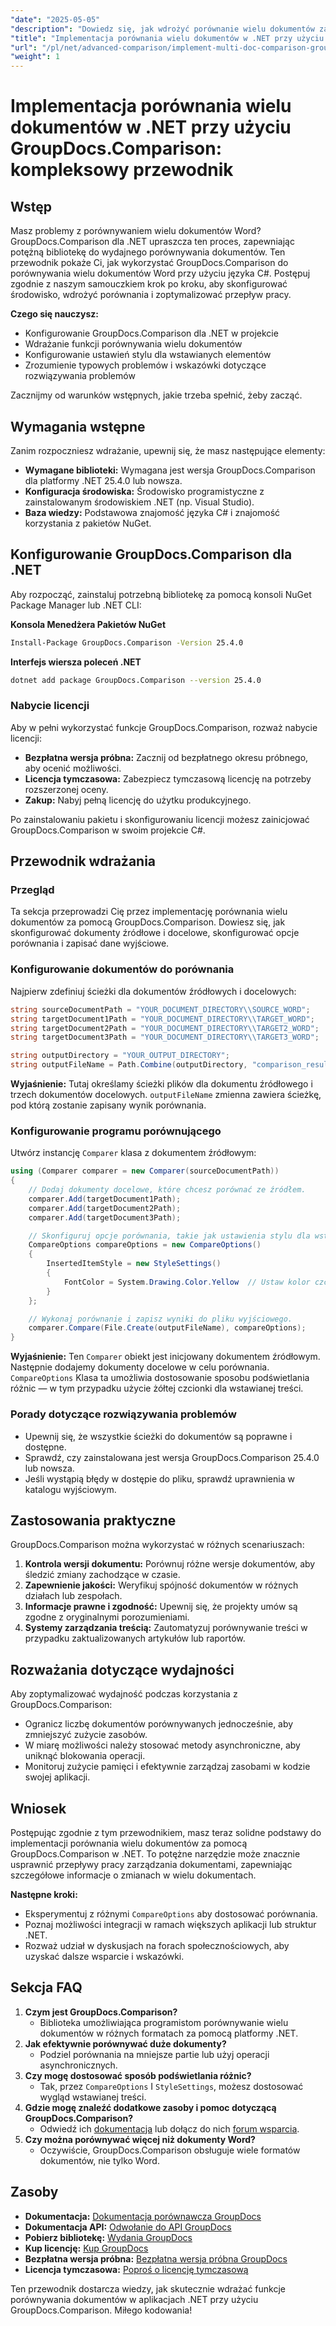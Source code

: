 ```yaml
---
"date": "2025-05-05"
"description": "Dowiedz się, jak wdrożyć porównanie wielu dokumentów za pomocą GroupDocs.Comparison dla .NET. Ten przewodnik obejmuje konfigurację, ustawienia i praktyczne zastosowania."
"title": "Implementacja porównania wielu dokumentów w .NET przy użyciu GroupDocs.Comparison"
"url": "/pl/net/advanced-comparison/implement-multi-doc-comparison-groupdocs-net/"
"weight": 1
---
```


# Implementacja porównania wielu dokumentów w .NET przy użyciu GroupDocs.Comparison: kompleksowy przewodnik

## Wstęp

Masz problemy z porównywaniem wielu dokumentów Word? GroupDocs.Comparison dla .NET upraszcza ten proces, zapewniając potężną bibliotekę do wydajnego porównywania dokumentów. Ten przewodnik pokaże Ci, jak wykorzystać GroupDocs.Comparison do porównywania wielu dokumentów Word przy użyciu języka C#. Postępuj zgodnie z naszym samouczkiem krok po kroku, aby skonfigurować środowisko, wdrożyć porównania i zoptymalizować przepływ pracy.

**Czego się nauczysz:**
- Konfigurowanie GroupDocs.Comparison dla .NET w projekcie
- Wdrażanie funkcji porównywania wielu dokumentów
- Konfigurowanie ustawień stylu dla wstawianych elementów
- Zrozumienie typowych problemów i wskazówki dotyczące rozwiązywania problemów

Zacznijmy od warunków wstępnych, jakie trzeba spełnić, żeby zacząć.

## Wymagania wstępne

Zanim rozpoczniesz wdrażanie, upewnij się, że masz następujące elementy:
- **Wymagane biblioteki:** Wymagana jest wersja GroupDocs.Comparison dla platformy .NET 25.4.0 lub nowsza.
- **Konfiguracja środowiska:** Środowisko programistyczne z zainstalowanym środowiskiem .NET (np. Visual Studio).
- **Baza wiedzy:** Podstawowa znajomość języka C# i znajomość korzystania z pakietów NuGet.

## Konfigurowanie GroupDocs.Comparison dla .NET

Aby rozpocząć, zainstaluj potrzebną bibliotekę za pomocą konsoli NuGet Package Manager lub .NET CLI:

**Konsola Menedżera Pakietów NuGet**
```bash
Install-Package GroupDocs.Comparison -Version 25.4.0
```

**Interfejs wiersza poleceń .NET**
```bash
dotnet add package GroupDocs.Comparison --version 25.4.0
```

### Nabycie licencji

Aby w pełni wykorzystać funkcje GroupDocs.Comparison, rozważ nabycie licencji:
- **Bezpłatna wersja próbna:** Zacznij od bezpłatnego okresu próbnego, aby ocenić możliwości.
- **Licencja tymczasowa:** Zabezpiecz tymczasową licencję na potrzeby rozszerzonej oceny.
- **Zakup:** Nabyj pełną licencję do użytku produkcyjnego.

Po zainstalowaniu pakietu i skonfigurowaniu licencji możesz zainicjować GroupDocs.Comparison w swoim projekcie C#.

## Przewodnik wdrażania

### Przegląd
Ta sekcja przeprowadzi Cię przez implementację porównania wielu dokumentów za pomocą GroupDocs.Comparison. Dowiesz się, jak skonfigurować dokumenty źródłowe i docelowe, skonfigurować opcje porównania i zapisać dane wyjściowe.

### Konfigurowanie dokumentów do porównania
Najpierw zdefiniuj ścieżki dla dokumentów źródłowych i docelowych:
```csharp
string sourceDocumentPath = "YOUR_DOCUMENT_DIRECTORY\\SOURCE_WORD";
string targetDocument1Path = "YOUR_DOCUMENT_DIRECTORY\\TARGET_WORD";
string targetDocument2Path = "YOUR_DOCUMENT_DIRECTORY\\TARGET2_WORD";
string targetDocument3Path = "YOUR_DOCUMENT_DIRECTORY\\TARGET3_WORD";

string outputDirectory = "YOUR_OUTPUT_DIRECTORY";
string outputFileName = Path.Combine(outputDirectory, "comparison_result.docx");
```
**Wyjaśnienie:** Tutaj określamy ścieżki plików dla dokumentu źródłowego i trzech dokumentów docelowych. `outputFileName` zmienna zawiera ścieżkę, pod którą zostanie zapisany wynik porównania.

### Konfigurowanie programu porównującego
Utwórz instancję `Comparer` klasa z dokumentem źródłowym:
```csharp
using (Comparer comparer = new Comparer(sourceDocumentPath))
{
    // Dodaj dokumenty docelowe, które chcesz porównać ze źródłem.
    comparer.Add(targetDocument1Path);
    comparer.Add(targetDocument2Path);
    comparer.Add(targetDocument3Path);

    // Skonfiguruj opcje porównania, takie jak ustawienia stylu dla wstawianych elementów.
    CompareOptions compareOptions = new CompareOptions()
    {
        InsertedItemStyle = new StyleSettings()
        {
            FontColor = System.Drawing.Color.Yellow  // Ustaw kolor czcionki wstawianej treści na żółty.
        }
    };

    // Wykonaj porównanie i zapisz wyniki do pliku wyjściowego.
    comparer.Compare(File.Create(outputFileName), compareOptions);
}
```
**Wyjaśnienie:** Ten `Comparer` obiekt jest inicjowany dokumentem źródłowym. Następnie dodajemy dokumenty docelowe w celu porównania. `CompareOptions` Klasa ta umożliwia dostosowanie sposobu podświetlania różnic — w tym przypadku użycie żółtej czcionki dla wstawianej treści.

### Porady dotyczące rozwiązywania problemów
- Upewnij się, że wszystkie ścieżki do dokumentów są poprawne i dostępne.
- Sprawdź, czy zainstalowana jest wersja GroupDocs.Comparison 25.4.0 lub nowsza.
- Jeśli wystąpią błędy w dostępie do pliku, sprawdź uprawnienia w katalogu wyjściowym.

## Zastosowania praktyczne
GroupDocs.Comparison można wykorzystać w różnych scenariuszach:
1. **Kontrola wersji dokumentu:** Porównuj różne wersje dokumentów, aby śledzić zmiany zachodzące w czasie.
2. **Zapewnienie jakości:** Weryfikuj spójność dokumentów w różnych działach lub zespołach.
3. **Informacje prawne i zgodność:** Upewnij się, że projekty umów są zgodne z oryginalnymi porozumieniami.
4. **Systemy zarządzania treścią:** Zautomatyzuj porównywanie treści w przypadku zaktualizowanych artykułów lub raportów.

## Rozważania dotyczące wydajności
Aby zoptymalizować wydajność podczas korzystania z GroupDocs.Comparison:
- Ogranicz liczbę dokumentów porównywanych jednocześnie, aby zmniejszyć zużycie zasobów.
- W miarę możliwości należy stosować metody asynchroniczne, aby uniknąć blokowania operacji.
- Monitoruj zużycie pamięci i efektywnie zarządzaj zasobami w kodzie swojej aplikacji.

## Wniosek
Postępując zgodnie z tym przewodnikiem, masz teraz solidne podstawy do implementacji porównania wielu dokumentów za pomocą GroupDocs.Comparison w .NET. To potężne narzędzie może znacznie usprawnić przepływy pracy zarządzania dokumentami, zapewniając szczegółowe informacje o zmianach w wielu dokumentach.

**Następne kroki:**
- Eksperymentuj z różnymi `CompareOptions` aby dostosować porównania.
- Poznaj możliwości integracji w ramach większych aplikacji lub struktur .NET.
- Rozważ udział w dyskusjach na forach społecznościowych, aby uzyskać dalsze wsparcie i wskazówki.

## Sekcja FAQ
1. **Czym jest GroupDocs.Comparison?**
   - Biblioteka umożliwiająca programistom porównywanie wielu dokumentów w różnych formatach za pomocą platformy .NET.
2. **Jak efektywnie porównywać duże dokumenty?**
   - Podziel porównania na mniejsze partie lub użyj operacji asynchronicznych.
3. **Czy mogę dostosować sposób podświetlania różnic?**
   - Tak, przez `CompareOptions` I `StyleSettings`, możesz dostosować wygląd wstawianej treści.
4. **Gdzie mogę znaleźć dodatkowe zasoby i pomoc dotyczącą GroupDocs.Comparison?**
   - Odwiedź ich [dokumentacja](https://docs.groupdocs.com/comparison/net/) lub dołącz do nich [forum wsparcia](https://forum.groupdocs.com/c/comparison/).
5. **Czy można porównywać więcej niż dokumenty Word?**
   - Oczywiście, GroupDocs.Comparison obsługuje wiele formatów dokumentów, nie tylko Word.

## Zasoby
- **Dokumentacja:** [Dokumentacja porównawcza GroupDocs](https://docs.groupdocs.com/comparison/net/)
- **Dokumentacja API:** [Odwołanie do API GroupDocs](https://reference.groupdocs.com/comparison/net/)
- **Pobierz bibliotekę:** [Wydania GroupDocs](https://releases.groupdocs.com/comparison/net/)
- **Kup licencję:** [Kup GroupDocs](https://purchase.groupdocs.com/buy)
- **Bezpłatna wersja próbna:** [Bezpłatna wersja próbna GroupDocs](https://releases.groupdocs.com/comparison/net/)
- **Licencja tymczasowa:** [Poproś o licencję tymczasową](https://purchase.groupdocs.com/temporary-license/)

Ten przewodnik dostarcza wiedzy, jak skutecznie wdrażać funkcje porównywania dokumentów w aplikacjach .NET przy użyciu GroupDocs.Comparison. Miłego kodowania!